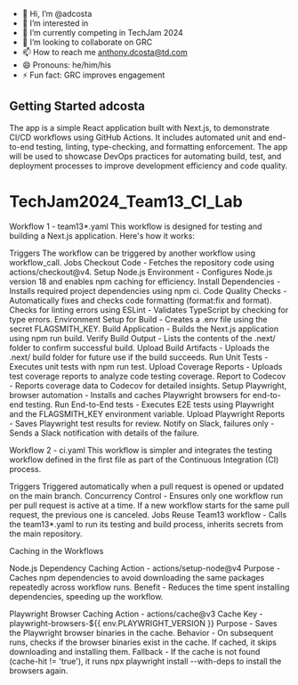 - 👋 Hi, I’m @adcosta
- 👀 I’m interested in 
- 🌱 I’m currently competing in TechJam 2024
- 💞️ I’m looking to collaborate on GRC
- 📫 How to reach me anthony.dcosta@td.com
- 😄 Pronouns: he/him/his
- ⚡ Fun fact: GRC improves engagement

## Getting Started adcosta

The app is a simple React application built with Next.js, to demonstrate CI/CD workflows using GitHub Actions. It includes automated unit and end-to-end testing, linting, type-checking, and formatting enforcement. The app will be used to showcase DevOps practices for automating build, test, and deployment processes to improve development efficiency and code quality.

# TechJam2024_Team13_CI_Lab
Workflow 1 - team13*.yaml
This workflow is designed for testing and building a Next.js application. Here's how it works:

Triggers
The workflow can be triggered by another workflow using workflow_call.
Jobs
Checkout Code - Fetches the repository code using actions/checkout@v4.
Setup Node.js Environment - Configures Node.js version 18 and enables npm caching for efficiency.
Install Dependencies - Installs required project dependencies using npm ci.
Code Quality Checks - Automatically fixes and checks code formatting (format:fix and format).
Checks for linting errors using ESLint - Validates TypeScript by checking for type errors.
Environment Setup for Build - Creates a .env file using the secret FLAGSMITH_KEY.
Build Application - Builds the Next.js application using npm run build.
Verify Build Output - Lists the contents of the .next/ folder to confirm successful build.
Upload Build Artifacts - Uploads the .next/ build folder for future use if the build succeeds.
Run Unit Tests - Executes unit tests with npm run test.
Upload Coverage Reports - Uploads test coverage reports to analyze code testing coverage.
Report to Codecov - Reports coverage data to Codecov for detailed insights.
Setup Playwright, browser automation - Installs and caches Playwright browsers for end-to-end testing.
Run End-to-End tests  - Executes E2E tests using Playwright and the FLAGSMITH_KEY environment variable.
Upload Playwright Reports - Saves Playwright test results for review.
Notify on Slack, failures only - Sends a Slack notification with details of the failure.

Workflow 2 - ci.yaml
This workflow is simpler and integrates the testing workflow defined in the first file as part of the Continuous Integration (CI) process.

Triggers
Triggered automatically when a pull request is opened or updated on the main branch.
Concurrency Control - Ensures only one workflow run per pull request is active at a time. If a new workflow starts for the same pull request, the previous one is canceled.
Jobs
Reuse Team13 workflow - Calls the team13*.yaml to run its testing and build process, inherits secrets from the main repository. 

Caching in the Workflows

Node.js Dependency Caching
Action -  actions/setup-node@v4
Purpose - Caches npm dependencies to avoid downloading the same packages repeatedly across workflow runs.
Benefit -  Reduces the time spent installing dependencies, speeding up the workflow.

Playwright Browser Caching
Action -  actions/cache@v3
Cache Key - playwright-browsers-${{ env.PLAYWRIGHT_VERSION }}
Purpose - Saves the Playwright browser binaries in the cache.
Behavior - On subsequent runs, checks if the browser binaries exist in the cache.
If cached, it skips downloading and installing them.
Fallback - If the cache is not found (cache-hit != 'true'), it runs npx playwright install --with-deps to install the browsers again.

